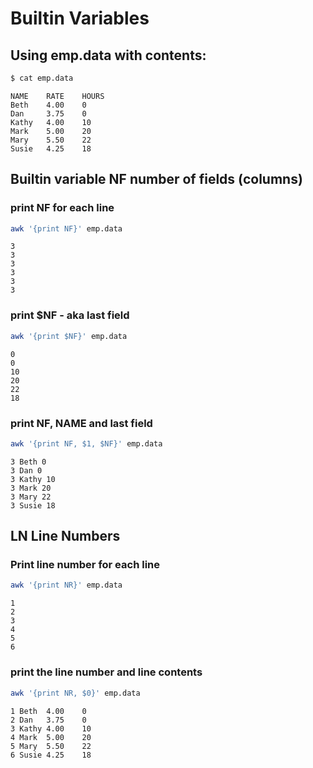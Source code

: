 # Builtin Variables 

## Using emp.data with contents:

```bash
$ cat emp.data 
```

```
NAME    RATE    HOURS
Beth    4.00    0
Dan     3.75    0
Kathy   4.00    10
Mark    5.00    20
Mary    5.50    22
Susie   4.25    18
```

## Builtin variable  NF number of fields (columns)

### print NF for each line

```bash
awk '{print NF}' emp.data
```

```
3
3
3
3
3
3
```

### print $NF - aka last field

```bash
awk '{print $NF}' emp.data
```

```
0
0
10
20
22
18
```

### print NF, NAME and last field

```bash
awk '{print NF, $1, $NF}' emp.data
```

```
3 Beth 0
3 Dan 0
3 Kathy 10
3 Mark 20
3 Mary 22
3 Susie 18
```

## LN Line Numbers

### Print line number for each line

```bash
awk '{print NR}' emp.data
```

```
1
2
3
4
5
6
```

### print the line number and line contents

```bash
awk '{print NR, $0}' emp.data
```

```
1 Beth  4.00    0
2 Dan   3.75    0
3 Kathy 4.00    10
4 Mark  5.00    20
5 Mary  5.50    22
6 Susie 4.25    18
```
